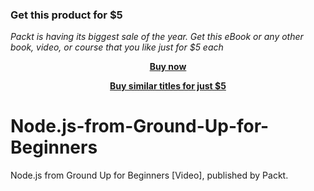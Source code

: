 
### Get this product for $5

<i>Packt is having its biggest sale of the year. Get this eBook or any other book, video, or course that you like just for $5 each</i>


<b><p align='center'>[Buy now](https://packt.link/9781800563896)</p></b>


<b><p align='center'>[Buy similar titles for just $5](https://subscription.packtpub.com/search)</p></b>


# Node.js-from-Ground-Up-for-Beginners
Node.js from Ground Up for Beginners [Video], published by Packt.

